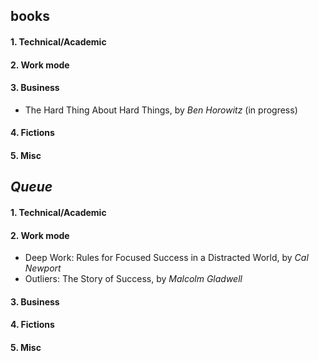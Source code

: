 ## books
#### 1. Technical/Academic

#### 2. Work mode

#### 3. Business
- The Hard Thing About Hard Things, by *Ben Horowitz* (in progress)

#### 4. Fictions

#### 5. Misc


## *Queue*

#### 1. Technical/Academic

#### 2. Work mode
- Deep Work: Rules for Focused Success in a Distracted World, by *Cal Newport*
- Outliers: The Story of Success, by *Malcolm Gladwell*

#### 3. Business

#### 4. Fictions

#### 5. Misc
